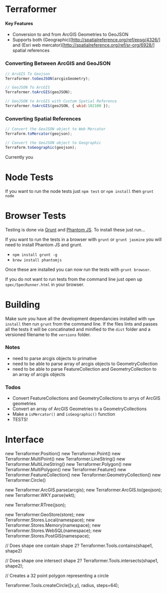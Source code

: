 # Terraformer

#### Key Features

* Conversion to and from ArcGIS Geometries to GeoJSON
* Supports both (Geographic)[http://spatialreference.org/ref/epsg/4326/] and (Esri web mercator)[http://spatialreference.org/ref/sr-org/6928/] spatial references

### Converting Between ArcGIS and GeoJSON

```javascript
// ArcGIS To Geojson
Terraformer.toGeoJSON(arcgisGeometry);

// GeoJSON To ArcGIS
Terraformer.toArcGIS(geoJSON);

// GeoJSON to ArcGIS with Custom Spatial Reference
Terraformer.toArcGIS(geoJSON, { wkid:102100 });
```

### Converting Spatial References
```javascript
// Convert the GeoJSON object to Web Mercator
Terraform.toMercator(geojson);

// Convert the GeoJSON object to Geographic
Terraform.toGeographic(geojson);
```

Currently you

# Node Tests
If you want to run the node tests just `npm test` or `npm install` then `grunt node`

# Browser Tests

Testing is done via [Grunt](http://gruntjs.com/) and [Phantom JS](http://phantomjs.org/). To install these just run...

If you want to run the tests in a browser with `grunt` or `grunt jasmine` you will need to install Phantom JS and grunt.

* `npm install grunt -g`
* `brew install phantomjs`

Once these are installed you can now run the tests with `grunt browser`.

If you do not want to run tests from the command line just open up `spec/SpecRunner.html` in your browser.

# Building

Make sure you have all the development dependancies installed with `npm install` then run `grunt` from the command line. If the files lints and passes all the tests it will be concatinated and minified to the `dist` folder and a versioned filename to the `versions` folder.

### Notes
* need to parse arcgis objects to primative
* need to be able to parse array of arcgis objects to GeometryCollection
* need to be able to parse FeatureCollection and GeometryCollection to an array of arcgis objects

### Todos
* Convert FeatureCollections and GeometryCollections to arrys of ArcGIS geometries
* Convert an array of ArcGIS Geometries to a GeometryCollections
* Make a `isMercator()` and `isGeographic()` function
* TESTS!

# Interface
new Terraformer.Position()
new Terraformer.Point()
new Terraformer.MultiPoint()
new Terraformer.LineString()
new Terraformer.MultiLineString()
new Terraformer.Polygon()
new Terraformer.MultiPolygon()
new Terraformer.Feature()
new Terraformer.FeatureCollection()
new Terraformer.GeometryCollection()
new Terraformer.Circle()

new Terraformer.ArcGIS.parse(arcgis);
new Terraformer.ArcGIS.to(geojson);
new Terraformer.WKY.parse(wkt);

new Terraformer.RTree(json);

new Terraformer.GeoStore(store);
new Terraformer.Stores.Local(namespace);
new Terraformer.Stores.Memory(namespace);
new Terraformer.Stores.WebSQL(namespace);
new Terraformer.Stores.PostGIS(namespace);

// Does shape one contain shape 2?
Terraformer.Tools.contains(shape1, shape2)

// Does shape one intersect shape 2?
Terraformer.Tools.intersects(shape1, shape2);

// Creates a 32 point polygon representing a circle

Terraformer.Tools.createCircle([x,y], radius, steps=64);
